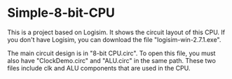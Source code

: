 # Simple-8-bit-CPU

This is a project based on Logisim. It shows the circuit layout of this CPU.
If you don't have Logisim, you can download the file "logisim-win-2.7.1.exe".

The main circuit design is in "8-bit CPU.circ".
To open this file, you must also have "ClockDemo.circ" and "ALU.circ" in the same path.
These two files include clk and ALU components that are used in the CPU.
